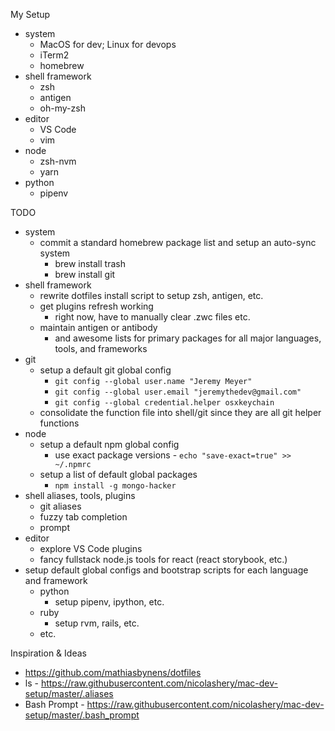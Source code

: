 My Setup
- system
  - MacOS for dev; Linux for devops
  - iTerm2
  - homebrew
- shell framework
  - zsh
  - antigen
  - oh-my-zsh
- editor
  - VS Code
  - vim
- node
  - zsh-nvm
  - yarn
- python
  - pipenv

TODO
- system
  - commit a standard homebrew package list and setup an auto-sync system
    - brew install trash
    - brew install git
- shell framework
  - rewrite dotfiles install script to setup zsh, antigen, etc.
  - get plugins refresh working
    - right now, have to manually clear .zwc files etc.
  - maintain antigen or antibody
    - and awesome lists for primary packages for all major languages, tools, and frameworks
- git
  - setup a default git global config
    - `git config --global user.name "Jeremy Meyer"`
    - `git config --global user.email "jeremythedev@gmail.com"`
    - `git config --global credential.helper osxkeychain`
  - consolidate the function file into shell/git since they are all git helper functions
- node
  - setup a default npm global config
    - use exact package versions - `echo "save-exact=true" >> ~/.npmrc`
  - setup a list of default global packages
    - `npm install -g mongo-hacker`
- shell aliases, tools, plugins
  - git aliases
  - fuzzy tab completion
  - prompt
- editor
  - explore VS Code plugins
  - fancy fullstack node.js tools for react (react storybook, etc.)
- setup default global configs and bootstrap scripts for each language and framework
  - python
    - setup pipenv, ipython, etc.
  - ruby
    - setup rvm, rails, etc.
  - etc.

Inspiration & Ideas
- https://github.com/mathiasbynens/dotfiles
- ls - https://raw.githubusercontent.com/nicolashery/mac-dev-setup/master/.aliases
- Bash Prompt - https://raw.githubusercontent.com/nicolashery/mac-dev-setup/master/.bash_prompt

